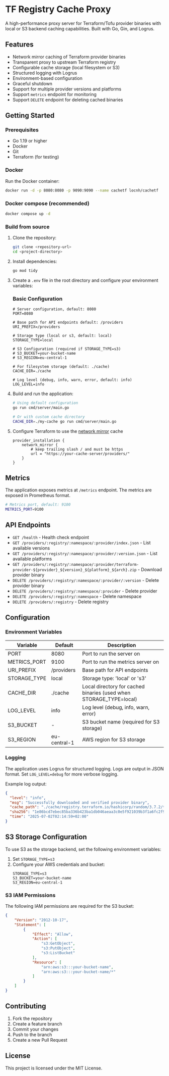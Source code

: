 # TF Registry Cache Proxy

A high-performance proxy server for Terraform/Tofu provider binaries with local or S3 backend caching capabilities. Built with Go, Gin, and Logrus.

## Features

- Network mirror caching of Terraform provider binaries
- Transparent proxy to upstream Terraform registry
- Configurable cache storage (local filesystem or S3)
- Structured logging with Logrus
- Environment-based configuration
- Graceful shutdown
- Support for multiple provider versions and platforms
- Support `metrics` endpoint for monitoring
- Support `DELETE` endpoint for deleting cached binaries

## Getting Started

### Prerequisites

- Go 1.19 or higher
- Docker
- Git
- Terraform (for testing)

### Docker

Run the Docker container:
```bash
docker run -d -p 8080:8080 -p 9090:9090 --name cachetf locnh/cachetf
```

### Docker compose (recommended)

```bash
docker compose up -d
```

### Build from source

1. Clone the repository:
   ```bash
   git clone <repository-url>
   cd <project-directory>
   ```

2. Install dependencies:
   ```bash
   go mod tidy
   ```

3. Create a `.env` file in the root directory and configure your environment variables:

   ### Basic Configuration
   ```env
   # Server configuration, default: 8080
   PORT=8080
   
   # Base path for API endpoints default: /providers
   URI_PREFIX=/providers
   
   # Storage type (local or s3, default: local)
   STORAGE_TYPE=local

   # S3 Configuration (required if STORAGE_TYPE=s3)
   # S3_BUCKET=your-bucket-name
   # S3_REGION=eu-central-1
   
   # For filesystem storage (default: ./cache)
   CACHE_DIR=./cache
   
   # Log level (debug, info, warn, error, default: info)
   LOG_LEVEL=info
   ```

4. Build and run the application:
   ```bash
   # Using default configuration
   go run cmd/server/main.go
   
   # Or with custom cache directory
   CACHE_DIR=./my-cache go run cmd/server/main.go
   ```

5. Configure Terraform to use the [network mirror](https://developer.hashicorp.com/terraform/internals/provider-network-mirror-protocol#protocol-base-url) cache
    ```hcl
    provider_installation {
        network_mirror {
            # keep trailing slash / and must be https
            url = "https://your-cache-server/providers/"
        }
    }
    ```

## Metrics

The application exposes metrics at `/metrics` endpoint. The metrics are exposed in Prometheus format.
```bash
# Metrics port, default: 9100
METRICS_PORT=9100
```

## API Endpoints

- `GET /health` - Health check endpoint
- `GET /providers/:registry/:namespace/:provider/index.json` - List available versions
- `GET /providers/:registry/:namespace/:provider/:version.json` - List available platforms
- `GET /providers/:registry/:namespace/:provider/terraform-provider-${provider}_${version}_${platform}_${arch}.zip` - Download provider binary
- `DELETE /providers/:registry/:namespace/:provider/:version` - Delete provider binary
- `DELETE /providers/:registry/:namespace/:provider` - Delete provider
- `DELETE /providers/:registry/:namespace` - Delete namespace
- `DELETE /providers/:registry` - Delete registry

## Configuration

### Environment Variables

| Variable            | Default           | Description                                                                 |
|---------------------|-------------------|-----------------------------------------------------------------------------|
| PORT                | 8080              | Port to run the server on                                                   |
| METRICS_PORT        | 9100              | Port to run the metrics server on                                           |
| URI_PREFIX          | /providers        | Base path for API endpoints                                                 |
| STORAGE_TYPE        | local             | Storage type: 'local' or 's3'                                               |
| CACHE_DIR           | ./cache           | Local directory for cached binaries (used when STORAGE_TYPE=local)          |
| LOG_LEVEL           | info              | Log level (debug, info, warn, error)                                        |
| S3_BUCKET           | -                 | S3 bucket name (required for S3 storage)                                    |
| S3_REGION           | eu-central-1      | AWS region for S3 storage                                                   |

### Logging

The application uses Logrus for structured logging. Logs are output in JSON format. Set `LOG_LEVEL=debug` for more verbose logging.

Example log output:
```json
{
  "level": "info",
  "msg": "Successfully downloaded and verified provider binary",
  "cache_path": "./cache/registry.terraform.io/hashicorp/random/3.7.2/terraform-provider-random_3.7.2_darwin_arm64.zip",
  "sha256": "1e86bcd7ebec85ba336b423ba1db046aeaa3c0e5f921039b3f1a6fc2f978feab",
  "time": "2025-07-02T02:14:59+02:00"
}
```

## S3 Storage Configuration

To use S3 as the storage backend, set the following environment variables:

1. Set `STORAGE_TYPE=s3`
2. Configure your AWS credentials and bucket:
   ```env
   STORAGE_TYPE=s3
   S3_BUCKET=your-bucket-name
   S3_REGION=eu-central-1
   ```

### S3 IAM Permissions

The following IAM permissions are required for the S3 bucket:

```json
{
    "Version": "2012-10-17",
    "Statement": [
        {
            "Effect": "Allow",
            "Action": [
                "s3:GetObject",
                "s3:PutObject",
                "s3:ListBucket"
            ],
            "Resource": [
                "arn:aws:s3:::your-bucket-name",
                "arn:aws:s3:::your-bucket-name/*"
            ]
        }
    ]
}
```

## Contributing

1. Fork the repository
2. Create a feature branch
3. Commit your changes
4. Push to the branch
5. Create a new Pull Request

## License

This project is licensed under the MIT License.
